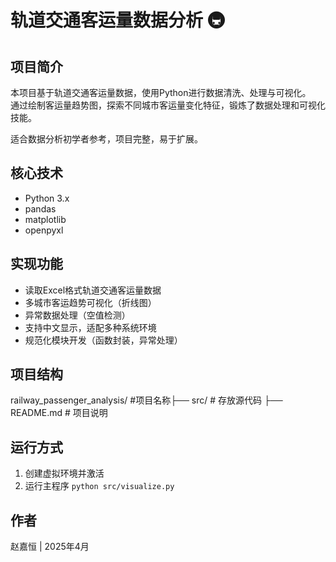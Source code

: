 # 轨道交通客运量数据分析 🚇

## 项目简介
本项目基于轨道交通客运量数据，使用Python进行数据清洗、处理与可视化。  
通过绘制客运量趋势图，探索不同城市客运量变化特征，锻炼了数据处理和可视化技能。

适合数据分析初学者参考，项目完整，易于扩展。

## 核心技术
- Python 3.x
- pandas
- matplotlib
- openpyxl

## 实现功能
- 读取Excel格式轨道交通客运量数据
- 多城市客运趋势可视化（折线图）
- 异常数据处理（空值检测）
- 支持中文显示，适配多种系统环境
- 规范化模块开发（函数封装，异常处理）

## 项目结构

railway_passenger_analysis/ #项目名称├── src/ # 存放源代码 ├── README.md # 项目说明


## 运行方式
1. 创建虚拟环境并激活
2. 运行主程序 `python src/visualize.py`

## 作者
赵嘉恒 | 2025年4月

